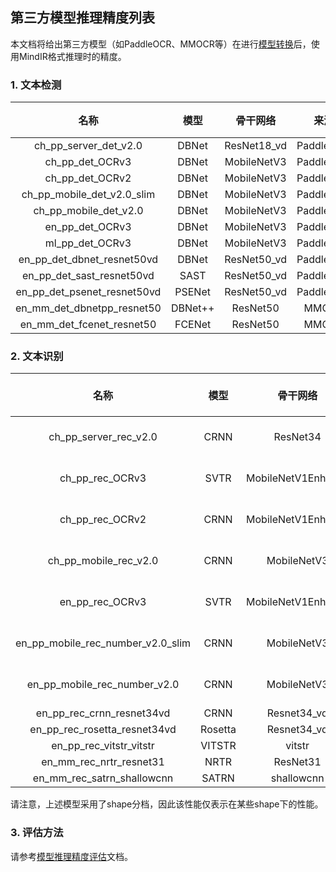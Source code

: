 ## 第三方模型推理精度列表

本文档将给出第三方模型（如PaddleOCR、MMOCR等）在进行[模型转换](convert_tutorial.md)后，使用MindIR格式推理时的精度。

### 1. 文本检测

|             名称             |  模型   |   骨干网络    |    来源    | 测试数据 | recall | precision | f-score |
|:---------------------------:|:-------:|:-----------:|:---------:|:------:|:------:|:---------:|:-------:|
|    ch_pp_server_det_v2.0    |  DBNet  | ResNet18_vd | PaddleOCR | MLT17  | 0.3637 |  0.6340   | 0.4622  |
|       ch_pp_det_OCRv3       |  DBNet  | MobileNetV3 | PaddleOCR | MLT17  | 0.2557 |  0.5021   | 0.3389  |
|       ch_pp_det_OCRv2       |  DBNet  | MobileNetV3 | PaddleOCR | MLT17  | 0.3258 |  0.6318   | 0.4299  |
| ch_pp_mobile_det_v2.0_slim  |  DBNet  | MobileNetV3 | PaddleOCR | MLT17  | 0.2346 |  0.4868   | 0.3166  |
|    ch_pp_mobile_det_v2.0    |  DBNet  | MobileNetV3 | PaddleOCR | MLT17  | 0.2403 |  0.4597   | 0.3156  |
|       en_pp_det_OCRv3       |  DBNet  | MobileNetV3 | PaddleOCR |  IC15  | 0.3866 |  0.4630   | 0.4214  |
|       ml_pp_det_OCRv3       |  DBNet  | MobileNetV3 | PaddleOCR | MLT17  | 0.5992 |  0.7348   | 0.6601  |
| en_pp_det_dbnet_resnet50vd  |  DBNet  | ResNet50_vd | PaddleOCR |  IC15  | 0.8281 |  0.7716   | 0.7989  |
|  en_pp_det_sast_resnet50vd  |  SAST   | ResNet50_vd | PaddleOCR |  IC15  | 0.7463 |  0.9043   | 0.8177  |
| en_pp_det_psenet_resnet50vd | PSENet  | ResNet50_vd | PaddleOCR |  IC15  | 0.7664 |  0.8463   | 0.8044  |
| en_mm_det_dbnetpp_resnet50  | DBNet++ |  ResNet50   |   MMOCR   |  IC15  | 0.8387 |  0.7900   | 0.8136  |
|  en_mm_det_fcenet_resnet50  | FCENet  |  ResNet50   |   MMOCR   |  IC15  | 0.8681 |  0.8074   | 0.8367  |

### 2. 文本识别

|                名称                |  模型   |       骨干网络       |    来源    |       测试数据        | accuracy | norm edit distance | FPS |
|:---------------------------------:|:-------:|:------------------:|:---------:|:--------------------:|:--------:|:------------------:|:--:|
|       ch_pp_server_rec_v2.0       |  CRNN   |      ResNet34      | PaddleOCR | MLT17 (only Chinese) |  0.4991  |       0.7411       ||
|          ch_pp_rec_OCRv3          |  SVTR   | MobileNetV1Enhance | PaddleOCR | MLT17 (only Chinese) |  0.4991  |       0.7535       ||
|          ch_pp_rec_OCRv2          |  CRNN   | MobileNetV1Enhance | PaddleOCR | MLT17 (only Chinese) |  0.4459  |       0.7036       ||
|       ch_pp_mobile_rec_v2.0       |  CRNN   |    MobileNetV3     | PaddleOCR | MLT17 (only Chinese) |  0.2459  |       0.4878       ||
|          en_pp_rec_OCRv3          |  SVTR   | MobileNetV1Enhance | PaddleOCR | MLT17 (only English) |  0.7964  |       0.8854       ||
| en_pp_mobile_rec_number_v2.0_slim |  CRNN   |    MobileNetV3     | PaddleOCR | MLT17 (only English) |  0.0164  |       0.0657       ||
|   en_pp_mobile_rec_number_v2.0    |  CRNN   |    MobileNetV3     | PaddleOCR | MLT17 (only English) |  0.4304  |       0.5944       ||
|     en_pp_rec_crnn_resnet34vd     |  CRNN   |    Resnet34_vd     | PaddleOCR |         IC15         |  0.6635  |       0.8392       ||
|   en_pp_rec_rosetta_resnet34vd    | Rosetta |    Resnet34_vd     | PaddleOCR |         IC15         |  0.6428  |       0.8321       | 552.40 |
|      en_pp_rec_vitstr_vitstr      | VITSTR  |       vitstr       | PaddleOCR |         IC15         |  0.6842  |       0.8578       | 364.67 |
|      en_mm_rec_nrtr_resnet31      |  NRTR   |      ResNet31      |   MMOCR   |         IC15         |  0.6726  |       0.8574       | 32.63 |
|    en_mm_rec_satrn_shallowcnn     |  SATRN  |     shallowcnn     |   MMOCR   |         IC15         |  0.7352  |       0.8887       | 32.14 |

请注意，上述模型采用了shape分档，因此该性能仅表示在某些shape下的性能。

### 3. 评估方法

请参考[模型推理精度评估](model_evaluation.md)文档。

